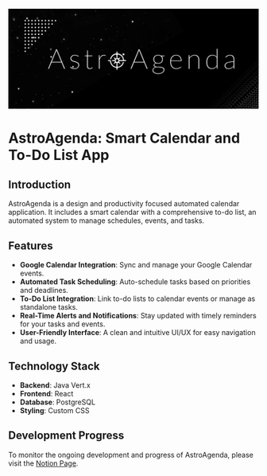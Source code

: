 ![Astro Agenda Banner](/docs/AstroAgenda%20-%20Banner.png)


# AstroAgenda: Smart Calendar and To-Do List App

## Introduction
AstroAgenda is a design and productivity focused automated calendar application. It includes a smart calendar with a comprehensive to-do list, an automated system to manage schedules, events, and tasks. 

## Features
- **Google Calendar Integration**: Sync and manage your Google Calendar events.
- **Automated Task Scheduling**: Auto-schedule tasks based on priorities and deadlines.
- **To-Do List Integration**: Link to-do lists to calendar events or manage as standalone tasks.
- **Real-Time Alerts and Notifications**: Stay updated with timely reminders for your tasks and events.
- **User-Friendly Interface**: A clean and intuitive UI/UX for easy navigation and usage.

## Technology Stack
- **Backend**: Java Vert.x
- **Frontend**: React 
- **Database**: PostgreSQL
- **Styling**: Custom CSS


## Development Progress
To monitor the ongoing development and progress of AstroAgenda, please visit the [Notion Page](https://acmahaja.notion.site/AstroAgenda-d311415cdfe1404f8a9bd18096cfa8a7?pvs=4).
